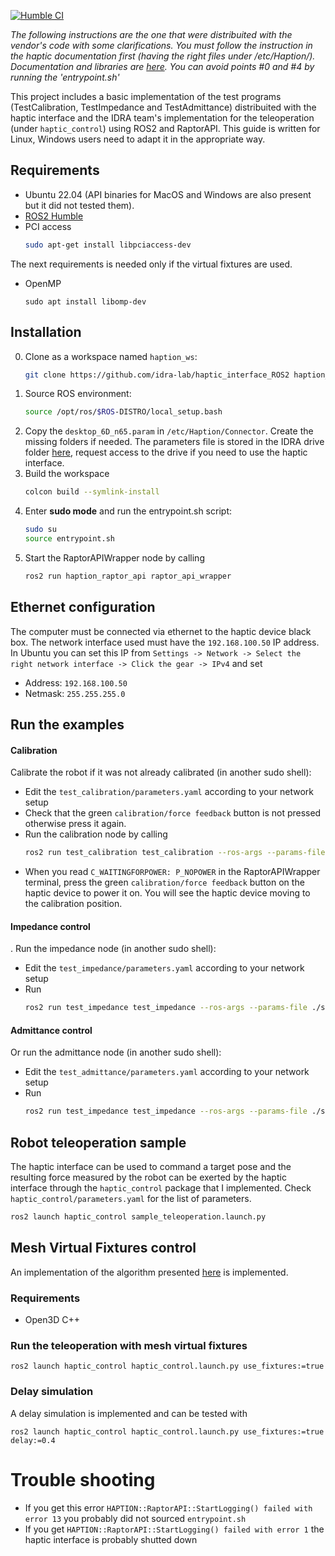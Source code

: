 [![Humble CI](https://github.com/idra-lab/haptic_interface_ROS2/actions/workflows/main.yml/badge.svg)](https://github.com/idra-lab/haptic_interface_ROS2/actions/workflows/main.yml)  


*The following instructions are the one that were distribuited with the vendor's code with some clarifications. You must follow the instruction in the haptic documentation first (having the right files under /etc/Haption/). Documentation and libraries are [here](https://drive.google.com/drive/folders/1g4NHb75PtUcHunHAImuzkCfoDhdFXWoR?usp=drive_link). You can avoid points #0 and #4 by running the 'entrypoint.sh'*

This project includes a basic implementation of the test programs (TestCalibration, TestImpedance and TestAdmittance) distribuited with the haptic interface and the IDRA team's implementation for the teleoperation (under `haptic_control`) using ROS2 and RaptorAPI.
This guide is written for Linux, Windows users need to adapt it in the appropriate way.

## Requirements
- Ubuntu 22.04 (API binaries for MacOS and Windows are also present but it did not tested them).
- [ROS2 Humble](https://docs.ros.org/en/humble/Installation/Ubuntu-Install-Debians.html)
- PCI access
   ```bash
   sudo apt-get install libpciaccess-dev
   ``` 
The next requirements is needed only if the virtual fixtures are used.
- OpenMP
  ```
  sudo apt install libomp-dev
  ```
<!-- - Open3D [from source](https://www.open3d.org/docs/release/compilation.html) -->

## Installation
0. Clone as a workspace named `haption_ws`:
    ```bash
    git clone https://github.com/idra-lab/haptic_interface_ROS2 haption_ws
    ```
1. Source ROS environment:
    ```bash
    source /opt/ros/$ROS-DISTRO/local_setup.bash
    ```
3. Copy the `desktop_6D_n65.param` in `/etc/Haption/Connector`. Create the missing folders if needed. The parameters file is stored in the IDRA drive folder [here](https://drive.google.com/drive/folders/1g4NHb75PtUcHunHAImuzkCfoDhdFXWoR?usp=sharing), request access to the drive if you need to use the haptic interface.  
4. Build the workspace
    ```bash
    colcon build --symlink-install
    ```
5. Enter **sudo mode** and run the entrypoint.sh script:
    ```bash
    sudo su
    source entrypoint.sh
    ```
6. Start the RaptorAPIWrapper node by calling 
    ```bash
    ros2 run haption_raptor_api raptor_api_wrapper 
    ```
## Ethernet configuration
The computer must be connected via ethernet to the haptic device black box. The network interface used must have the `192.168.100.50` IP address. In Ubuntu you can set this IP from `Settings -> Network -> Select the right network interface -> Click the gear -> IPv4` and set
- Address: `192.168.100.50`
- Netmask: `255.255.255.0`

## Run the examples
#### Calibration
Calibrate the robot if it was not already calibrated (in another sudo shell):
  - Edit the `test_calibration/parameters.yaml` according to your network setup
  - Check that the green `calibration/force feedback` button is not pressed otherwise press it again.
  - Run the calibration node by calling 
    ```bash
    ros2 run test_calibration test_calibration --ros-args --params-file ./src/test_calibration/config/parameters.yaml
    ```
  - When you read `C_WAITINGFORPOWER: P_NOPOWER` in the RaptorAPIWrapper terminal, press the green `calibration/force feedback` button on the haptic device to power it on.
    You will see the haptic device moving to the calibration position.
#### Impedance control
. Run the impedance node (in another sudo shell):
- Edit the `test_impedance/parameters.yaml` according to your network setup
- Run 
    ```bash
    ros2 run test_impedance test_impedance --ros-args --params-file ./src/test_impedance/config/parameters.yaml
    ```
#### Admittance control
Or run the admittance node (in another sudo shell):
- Edit the `test_admittance/parameters.yaml` according to your network setup
- Run 
    ```bash
    ros2 run test_impedance test_impedance --ros-args --params-file ./src/test_impedance/config/parameters.yaml
    ```



## Robot teleoperation sample
The haptic interface can be used to command a target pose and the resulting force measured by the robot can be
exerted by the haptic interface through the `haptic_control` package that I implemented. Check `haptic_control/parameters.yaml` for the list of parameters.
```bash
ros2 launch haptic_control sample_teleoperation.launch.py 
```
## Mesh Virtual Fixtures control
An implementation of the algorithm presented [here](https://ieeexplore.ieee.org/document/9341590/) is implemented.
### Requirements
- Open3D C++
### Run the teleoperation with mesh virtual fixtures
```
ros2 launch haptic_control haptic_control.launch.py use_fixtures:=true
``` 
### Delay simulation
A delay simulation is implemented and can be tested with
```
ros2 launch haptic_control haptic_control.launch.py use_fixtures:=true delay:=0.4
```
# Trouble shooting
- If you get this error `HAPTION::RaptorAPI::StartLogging() failed with error 13` you probably did not sourced `entrypoint.sh`
- If you get `HAPTION::RaptorAPI::StartLogging() failed with error 1` the haptic interface is probably shutted down
    
    
    

